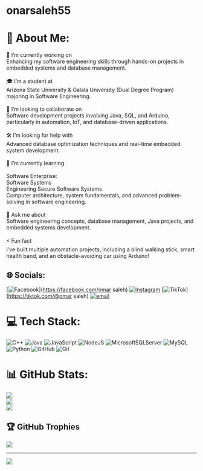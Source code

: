 # onarsaleh55
# 💫 About Me:
🚀 I’m currently working on<br>Enhancing my software engineering skills through hands-on projects in embedded systems and database management.<br><br>🎓 I’m a student at<br>Arizona State University & Galala University (Dual Degree Program) majoring in Software Engineering.<br><br>🤝 I’m looking to collaborate on<br>Software development projects involving  Java, SQL, and Arduino, particularly in automation, IoT, and database-driven applications.<br><br>🛠️ I’m looking for help with<br>Advanced database optimization techniques and real-time embedded system development.<br><br>🌱 I’m currently learning<br><br>    Software Enterprise: <br>    Software Systems<br>    Engineering Secure Software Systems<br>    Computer architecture, system fundamentals, and advanced problem-solving in software engineering.<br><br>💬 Ask me about<br>Software engineering concepts, database management,  Java projects, and embedded systems development.<br><br>⚡ Fun fact<br>I’ve built multiple automation projects, including a blind walking stick, smart health band, and an obstacle-avoiding car using Arduino!


## 🌐 Socials:
[![Facebook](https://img.shields.io/badge/Facebook-%231877F2.svg?logo=Facebook&logoColor=white)](https://facebook.com/omar saleh) [![Instagram](https://img.shields.io/badge/Instagram-%23E4405F.svg?logo=Instagram&logoColor=white)](https://instagram.com/__omarsaleh__) [![TikTok](https://img.shields.io/badge/TikTok-%23000000.svg?logo=TikTok&logoColor=white)](https://tiktok.com/@omar saleh) [![email](https://img.shields.io/badge/Email-D14836?logo=gmail&logoColor=white)](mailto:oms200315@gu.edu.eg) 

# 💻 Tech Stack:
![C++](https://img.shields.io/badge/c++-%2300599C.svg?style=for-the-badge&logo=c%2B%2B&logoColor=white) ![Java](https://img.shields.io/badge/java-%23ED8B00.svg?style=for-the-badge&logo=openjdk&logoColor=white) ![JavaScript](https://img.shields.io/badge/javascript-%23323330.svg?style=for-the-badge&logo=javascript&logoColor=%23F7DF1E) ![NodeJS](https://img.shields.io/badge/node.js-6DA55F?style=for-the-badge&logo=node.js&logoColor=white) ![MicrosoftSQLServer](https://img.shields.io/badge/Microsoft%20SQL%20Server-CC2927?style=for-the-badge&logo=microsoft%20sql%20server&logoColor=white) ![MySQL](https://img.shields.io/badge/mysql-4479A1.svg?style=for-the-badge&logo=mysql&logoColor=white) ![Python](https://img.shields.io/badge/python-3670A0?style=for-the-badge&logo=python&logoColor=ffdd54) ![GitHub](https://img.shields.io/badge/github-%23121011.svg?style=for-the-badge&logo=github&logoColor=white) ![Git](https://img.shields.io/badge/git-%23F05033.svg?style=for-the-badge&logo=git&logoColor=white)
# 📊 GitHub Stats:
![](https://github-readme-stats.vercel.app/api?username=omarsaleh55&theme=dark&hide_border=false&include_all_commits=false&count_private=true)<br/>
![](https://nirzak-streak-stats.vercel.app/?user=omarsaleh55&theme=dark&hide_border=false)<br/>
![](https://github-readme-stats.vercel.app/api/top-langs/?username=omarsaleh55&theme=dark&hide_border=false&include_all_commits=false&count_private=true&layout=compact)

## 🏆 GitHub Trophies
![](https://github-profile-trophy.vercel.app/?username=omarsaleh55&theme=radical&no-frame=false&no-bg=false&margin-w=4)

---
[![](https://visitcount.itsvg.in/api?id=omarsaleh55&icon=0&color=0)](https://visitcount.itsvg.in)

<!-- Proudly created with GPRM ( https://gprm.itsvg.in ) -->
